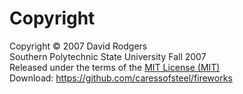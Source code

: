 # Copyright

Copyright © 2007 David Rodgers
<br />Southern Polytechnic State University Fall 2007
<br />Released under the terms of the [MIT License (MIT)](https://github.com/caressofsteel/college/fireworks/blob/master/LICENSE.md)
<br />Download: https://github.com/caressofsteel/fireworks